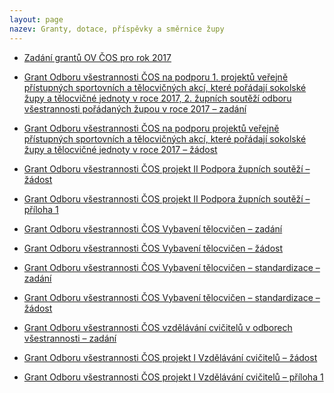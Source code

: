 ```yaml
---
layout: page
nazev: Granty, dotace, příspěvky a směrnice župy
---
```


* [Zadání grantů OV ČOS pro rok 2017](https://drive.google.com/open?id=0B0w6gDorCVUkaXdWQm50clNjOWtfZURtQlhnMzFaZlJLemRr)

  

* [Grant Odboru všestrannosti ČOS na podporu 1. projektů veřejně přístupných sportovních a tělocvičných akcí, které pořádají sokolské župy a tělocvičné jednoty v roce 2017, 2. župních soutěží odboru všestrannosti pořádaných župou v roce 2017 – zadání](https://drive.google.com/open?id=0B0w6gDorCVUkRVJJdTFXRnV1VHY0eDVuY2kwV1hYWDV1SlNB)
* [Grant Odboru všestrannosti ČOS na podporu projektů veřejně přístupných sportovních a tělocvičných akcí, které pořádají sokolské župy a tělocvičné jednoty v roce 2017 – žádost](https://drive.google.com/open?id=0B0w6gDorCVUkaE0ycC1fT0tiWFk1dmJLYkhOdFlBTTdsY3pJ)
* [Grant Odboru všestrannosti ČOS projekt II Podpora župních soutěží – žádost](https://drive.google.com/open?id=0B0w6gDorCVUkUEVLMUZ1cmVvMTFOazM5Y0lNZjREOFdXUzl3)
* [Grant Odboru všestrannosti ČOS projekt II Podpora župních soutěží – příloha 1](https://drive.google.com/open?id=0B0w6gDorCVUkZ0lRWUxVSk1OZGNZejNORFd3bU9ZVUE4NVAw)

  

* [Grant Odboru všestrannosti ČOS Vybavení tělocvičen – zadání](https://drive.google.com/open?id=0B0w6gDorCVUkSUh2M3JLNWxaOVBGTXUwQ0Z5YUJ5WXpTYThv)
* [Grant Odboru všestrannosti ČOS Vybavení tělocvičen – žádost](https://drive.google.com/open?id=0B0w6gDorCVUkS0llTVN0RTZLa3JfdS1heUg1UWU3WC1IYkN3)
* [Grant Odboru všestrannosti ČOS Vybavení tělocvičen – standardizace – zadání](https://drive.google.com/open?id=0B0w6gDorCVUkSTJWYzVXcG1VcUxucUVwN3VVMzBVeHh0bU5n)
* [Grant Odboru všestrannosti ČOS Vybavení tělocvičen – standardizace – žádost](https://drive.google.com/open?id=0B0w6gDorCVUkclZvSWdvT1NWWkljN0xZSEhzV1NMV2taaWlZ)

  

* [Grant Odboru všestrannosti ČOS vzdělávání cvičitelů v odborech všestrannosti – zadání](https://drive.google.com/open?id=0B0w6gDorCVUkelJnVmFpODl3cmRnYlE0S2Q2WkxycnNQWmRJ)
* [Grant Odboru všestrannosti ČOS projekt I Vzdělávání cvičitelů – žádost](https://drive.google.com/open?id=0B0w6gDorCVUkS0llTVN0RTZLa3JfdS1heUg1UWU3WC1IYkN3)
* [Grant Odboru všestrannosti ČOS projekt I Vzdělávání cvičitelů – příloha 1](https://drive.google.com/open?id=0B0w6gDorCVUkY1pVOHByVnhlU1pSU3lfUmZxMUN2RWxGemtF)

<!--

# Granty Odboru všestrannosti ČOS

* Přidělené finanční prostředky musí být navýšeny minimálně o 30% z vlastních zdrojů.
* Žádost je podávána prostřednictvím župy
* Žádosti o grant vyhodnotí grantová komise OV ČOS, která navrhne výši finančních prostředků. Návrh projedná vedení náčelnictva ČOS.
* Na grant není právní nárok.
* Župa finanční prostředky přidělené v jednotlivých grantech přerozděluje tělocvičným jednotám dle vlastních kritérií.
* Vyúčtování podléhá režimu vyúčtování ostatních státních dotací. Pokyny
pro vyúčtování obdrží župa společně s formuláři pro vyúčtování ostatních
státních dotací.

## Akce

Grant je určen na úhradu vybraných nákladů projektů s účastí široké veřejnosti (např. Propagační akce se sportovním programem, Move Week) pořádaných v roce 2017, kdy hlavním pořadatelem je příslušná župa nebo tělocvičná jednota. Grant vychází z předběžných rozpočtů podaných župami.

Finanční prostředky grantu lze použít pouze na:

* pronájmy (sportoviště, prostranství, zábory)
* služby (pronájem pódia, ozvučení sportoviště včetně obsluhy, přeprava přepravní firmou)

Finanční prostředky grantu _nelze_ použít na:

* odměny a mzdy pořadatelů
* propagace, inzerce
* jízdné, stravování, ubytování pořadatelů a účastníků
* nákup cvičebních úborů
* nákup pohárů, medailí, diplomů, hudebních nosičů

Termín: 10. 2. 2017

* [Formulář „Žádost o grant odboru všestrannosti ČOS na podporu projektů eřejně přístupných sportovních a tělocvičných akcí, které pořádají sokolské župy a tělocvičné jednoty v roce 2017 (Projekt I.)“](https://drive.google.com/file/d/0B0QIXsJ5v2H9QTlQOTZqcTJrZG8/view)


## Vybavení tělocvičen

Grant je určen na vybavení tělocvičen tělocvičných jednot, kde působí oddíly sportovní všestrannosti.

Z grantu lze hradit nákup materiálu neinvestiční povahy (tj. do 40.000,-Kč včetně DPH), vždy s vazbou na činnost oddílů sportovní všestrannosti.

Lze hradit nákup: 

- náčiní a pomůcky pro aktivity oddílů sportovní všestrannosti
- nářadí, které neobsahuje Projekt II. Standardizace
- audio techniku

Nelze hradit nákup zvukových a obrazových nosičů.

Termín: 10. 2. 2017

Stáhnout formulář

## Standardizace

* Grant je určen na vybavení tělocvičen tělocvičných jednot, kde působí oddíly sportovní všestrannosti.
* Grant může být přidělen pouze na základě přihlášení župy (TJ. prostřednictvím župy) do Projektu II.

|                 Nářadí                 |    Cena    |
|----------------------------------------|------------|
| Ultralehká žíněnka A (200 x 100 x 6cm) | 2.311,-Kč  |
| Švédská bedna molitanová čtyřdílná     | 11.195,-Kč |
| Multifunkční set pro předškolní děti   | 13.750,-Kč |

Přidělené finanční prostředky musí být navýšený minimálně o 30% z vlastních zdrojů.

Časový postup:

1/ Do 15. února 2017 župa zašle žádost zařazení do Projektu II. tohoto grantu.

Župa podá žádost formou přiloženého formuláře, ve kterém se přihlásí do Projektu II. Standardizace. Řádně vyplněnou žádost zašle župa elektronicky naskenovaný originál na adresu: jkucera@sokol.eu

2/ Do 19. května 2017 OV ČOS zašle župám, které si podaly žádost, informaci o výši přidělených finančních prostředků pro Projekt II., specifikaci schváleného nářadí u kterého bude uvedena cena po uplatnění množstevní slevy, včetně adresy výrobce - dodavatele. Župa informace postoupí tělocvičným jednotám včetně přerozdělení finančních prostředků pro jednotlivé T.J.

3/ Tělocvičná jednota vyhotoví objednávku nářadí, která bude obsahovat min. navýšení přidělené částky o 30% z vlastních prostředků. Objednávku je třeba
formulovat:

Objednáváme _(vypište druh nářadí + počet kusů)_ vybavení určené pro
sportovní a pohybové aktivity žactva. Objednávku zašle na župu, která
tělocvičné jednotě vystaví fakturu.

4/ Do 15. června 2017 župa vyhotoví hromadnou objednávku nářadí, kterou
zašle dodavateli na adresu: JIPAST a.s., Vážní 400, 503 41 Hradec Králové

Kopii objednávky je nutné zaslat poštou na OV ČOS:

Odbor všestrannosti ČOS,  
k rukám J. Kučery,  
Tyršův dům, Újezd 450, 118 01 Praha 1

nebo elektronicky naskenovaný originál na adresu: jkucera@sokol.eu

5/ Předpokládá se, že do konce června 2017 budou župám poukázány finanční prostředky z grantu OV ČOS, včetně formuláře a pokynů pro vyúčtování. Finanční prostředky budou zaslány za předpokladu, že do tohoto termínu zašle MŠMT na ČOS zálohové platby z příslušného programu.

6/ Župa tyto finanční prostředky zašle tělocvičných jednotám.

7/ Do 30. září 2017 dodání objednaného zboží dodavatelem do jednoho místa určeného v objednávce župou a vystavení faktury župě. Tělocvičná jednota provede úhradu faktury vystavené župou. Župa uhradí fakturu hromadné objednávky od dodavatele.

Termín: 10. 2. 2017

Stáhnout formulář

-->